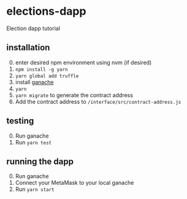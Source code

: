# elections-dapp

Election dapp tutorial

## installation

0. enter desired npm environment using nvm (if desired)
1. `npm install -g yarn`
1. `yarn global add truffle`
1. install [ganache](https://truffleframework.com/ganache)
1. `yarn`
1. `yarn migrate` to generate the contract address
1.  Add the contract address to `/interface/src/contract-address.js`

## testing

0. Run ganache
1. Run `yarn test`

## running the dapp

0. Run ganache
1. Connect your MetaMask to your local ganache
2. Run `yarn start`
